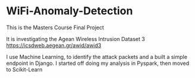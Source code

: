 # WiFi-Anomaly-Detection
This is the Masters Course Final Project

It is investigating the Agean Wireless Intrusion Dataset 3
https://icsdweb.aegean.gr/awid/awid3

I use Machine Learning, to identify the attack packets and a built a simple endpoint in Django.
I started off doing my analysis in Pyspark, then moved to Scikit-Learn

